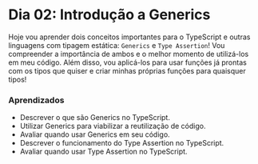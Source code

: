 # Dia 02: Introdução a Generics

Hoje vou aprender dois conceitos importantes para o TypeScript e outras linguagens com tipagem estática: `Generics` e `Type Assertion`! Vou compreender a importância de ambos e o melhor momento de utilizá-los em meu código. Além disso, vou aplicá-los para usar funções já prontas com os tipos que quiser e criar minhas próprias funções para quaisquer tipos!

### Aprendizados

- Descrever o que são Generics no TypeScript.
- Utilizar Generics para viabilizar a reutilização de código.
- Avaliar quando usar Generics em seu código.
- Descrever o funcionamento do Type Assertion no TypeScript.
- Avaliar quando usar Type Assertion no TypeScript.